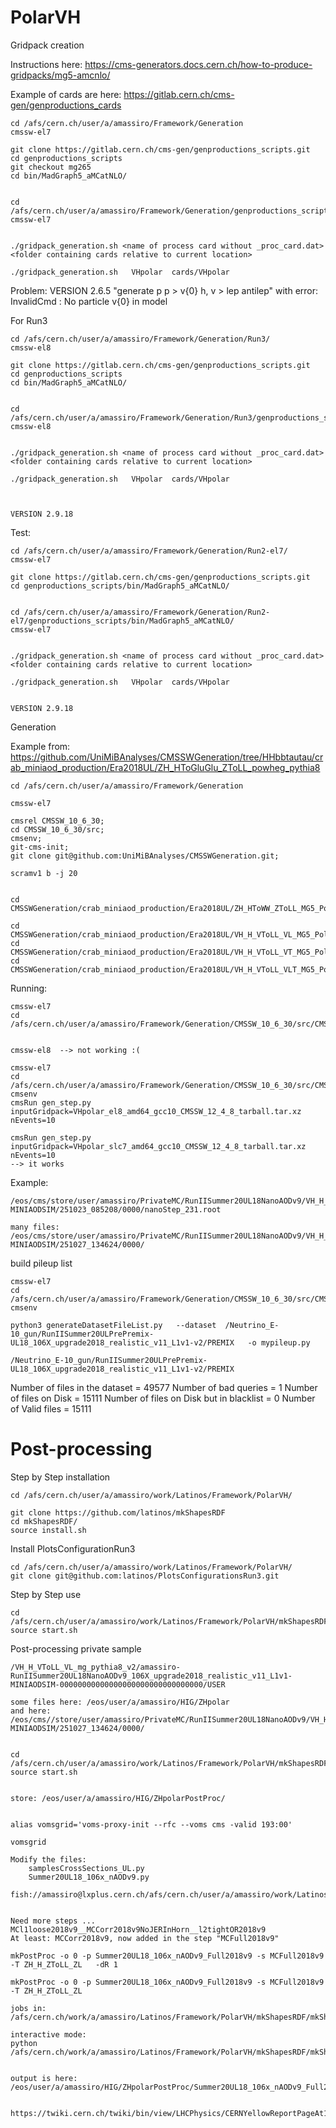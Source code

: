 # PolarVH


Gridpack creation

Instructions here: https://cms-generators.docs.cern.ch/how-to-produce-gridpacks/mg5-amcnlo/

Example of cards are here: https://gitlab.cern.ch/cms-gen/genproductions_cards
    

    cd /afs/cern.ch/user/a/amassiro/Framework/Generation
    cmssw-el7
    
    git clone https://gitlab.cern.ch/cms-gen/genproductions_scripts.git
    cd genproductions_scripts
    git checkout mg265
    cd bin/MadGraph5_aMCatNLO/

    
    cd /afs/cern.ch/user/a/amassiro/Framework/Generation/genproductions_scripts/bin/MadGraph5_aMCatNLO/
    cmssw-el7
    
    
    ./gridpack_generation.sh <name of process card without _proc_card.dat> <folder containing cards relative to current location>

    ./gridpack_generation.sh   VHpolar  cards/VHpolar

    
Problem:
    VERSION 2.6.5
    "generate p p > v{0} h, v > lep antilep" with error:
    InvalidCmd : No particle v{0} in model
    
    
For Run3


    cd /afs/cern.ch/user/a/amassiro/Framework/Generation/Run3/
    cmssw-el8
    
    git clone https://gitlab.cern.ch/cms-gen/genproductions_scripts.git
    cd genproductions_scripts
    cd bin/MadGraph5_aMCatNLO/

    
    cd /afs/cern.ch/user/a/amassiro/Framework/Generation/Run3/genproductions_scripts/bin/MadGraph5_aMCatNLO/
    cmssw-el8
    
    
    ./gridpack_generation.sh <name of process card without _proc_card.dat> <folder containing cards relative to current location>

    ./gridpack_generation.sh   VHpolar  cards/VHpolar

    
    
    VERSION 2.9.18
    
    
Test:


    cd /afs/cern.ch/user/a/amassiro/Framework/Generation/Run2-el7/
    cmssw-el7
    
    git clone https://gitlab.cern.ch/cms-gen/genproductions_scripts.git
    cd genproductions_scripts/bin/MadGraph5_aMCatNLO/

    
    cd /afs/cern.ch/user/a/amassiro/Framework/Generation/Run2-el7/genproductions_scripts/bin/MadGraph5_aMCatNLO/
    cmssw-el7
    
    
    ./gridpack_generation.sh <name of process card without _proc_card.dat> <folder containing cards relative to current location>

    ./gridpack_generation.sh   VHpolar  cards/VHpolar

    
    VERSION 2.9.18
    
    
    
    

Generation

Example from: https://github.com/UniMiBAnalyses/CMSSWGeneration/tree/HHbbtautau/crab_miniaod_production/Era2018UL/ZH_HToGluGlu_ZToLL_powheg_pythia8

    cd /afs/cern.ch/user/a/amassiro/Framework/Generation
    
    cmssw-el7
    
    cmsrel CMSSW_10_6_30;
    cd CMSSW_10_6_30/src;
    cmsenv;
    git-cms-init;
    git clone git@github.com:UniMiBAnalyses/CMSSWGeneration.git;

    scramv1 b -j 20
    
    
    cd CMSSWGeneration/crab_miniaod_production/Era2018UL/ZH_HToWW_ZToLL_MG5_Polar/
    
    cd CMSSWGeneration/crab_miniaod_production/Era2018UL/VH_H_VToLL_VL_MG5_Polar/
    cd CMSSWGeneration/crab_miniaod_production/Era2018UL/VH_H_VToLL_VT_MG5_Polar/
    cd CMSSWGeneration/crab_miniaod_production/Era2018UL/VH_H_VToLL_VLT_MG5_Polar/
    
    
    
    
    
    
Running:

    cmssw-el7
    cd /afs/cern.ch/user/a/amassiro/Framework/Generation/CMSSW_10_6_30/src/CMSSWGeneration/crab_miniaod_production/Era2018UL/ZH_HToWW_ZToLL_MG5_Polar/

    
    cmssw-el8  --> not working :(
    
    cmssw-el7
    cd /afs/cern.ch/user/a/amassiro/Framework/Generation/CMSSW_10_6_30/src/CMSSWGeneration/crab_miniaod_production/Era2018UL/VH_H_VToLL_VL_MG5_Polar/
    cmsenv
    cmsRun gen_step.py      inputGridpack=VHpolar_el8_amd64_gcc10_CMSSW_12_4_8_tarball.tar.xz      nEvents=10

    cmsRun gen_step.py      inputGridpack=VHpolar_slc7_amd64_gcc10_CMSSW_12_4_8_tarball.tar.xz      nEvents=10
    --> it works
    
    
Example:

    /eos/cms/store/user/amassiro/PrivateMC/RunIISummer20UL18NanoAODv9/VH_H_VToLL_VL_mg_pythia8/RunIISummer20UL18NanoAODv9_106X_upgrade2018_realistic_v11_L1v1-MINIAODSIM/251023_085208/0000/nanoStep_231.root
    
    many files:
    /eos/cms/store/user/amassiro/PrivateMC/RunIISummer20UL18NanoAODv9/VH_H_VToLL_VL_mg_pythia8_v2/RunIISummer20UL18NanoAODv9_106X_upgrade2018_realistic_v11_L1v1-MINIAODSIM/251027_134624/0000/



    
build pileup list

    cmssw-el7
    cd /afs/cern.ch/user/a/amassiro/Framework/Generation/CMSSW_10_6_30/src/CMSSWGeneration/crab_miniaod_production/Era2018UL/VH_H_VToLL_VL_MG5_Polar/
    cmsenv
    
    python3 generateDatasetFileList.py   --dataset  /Neutrino_E-10_gun/RunIISummer20ULPrePremix-UL18_106X_upgrade2018_realistic_v11_L1v1-v2/PREMIX   -o mypileup.py
    
    /Neutrino_E-10_gun/RunIISummer20ULPrePremix-UL18_106X_upgrade2018_realistic_v11_L1v1-v2/PREMIX
    

    
Number of files in the dataset =  49577
Number of bad queries =  1
Number of files on Disk =  15111
Number of files on Disk but in blacklist =  0
Number of Valid files =  15111




Post-processing
====


Step by Step installation


    cd /afs/cern.ch/user/a/amassiro/work/Latinos/Framework/PolarVH/

    git clone https://github.com/latinos/mkShapesRDF
    cd mkShapesRDF/
    source install.sh


Install PlotsConfigurationRun3

    cd /afs/cern.ch/user/a/amassiro/work/Latinos/Framework/PolarVH/
    git clone git@github.com:latinos/PlotsConfigurationsRun3.git


Step by Step use


    cd /afs/cern.ch/user/a/amassiro/work/Latinos/Framework/PolarVH/mkShapesRDF/
    source start.sh


Post-processing private sample

    /VH_H_VToLL_VL_mg_pythia8_v2/amassiro-RunIISummer20UL18NanoAODv9_106X_upgrade2018_realistic_v11_L1v1-MINIAODSIM-00000000000000000000000000000000/USER

    some files here: /eos/user/a/amassiro/HIG/ZHpolar
    and here:
    /eos/cms//store/user/amassiro/PrivateMC/RunIISummer20UL18NanoAODv9/VH_H_VToLL_VL_mg_pythia8_v2/RunIISummer20UL18NanoAODv9_106X_upgrade2018_realistic_v11_L1v1-MINIAODSIM/251027_134624/0000/


    cd /afs/cern.ch/user/a/amassiro/work/Latinos/Framework/PolarVH/mkShapesRDF/
    source start.sh


    store: /eos/user/a/amassiro/HIG/ZHpolarPostProc/


    alias vomsgrid='voms-proxy-init --rfc --voms cms -valid 193:00'

    vomsgrid

    Modify the files:
        samplesCrossSections_UL.py
        Summer20UL18_106x_nAODv9.py

    fish://amassiro@lxplus.cern.ch/afs/cern.ch/user/a/amassiro/work/Latinos/Framework/PolarVH/mkShapesRDF/mkShapesRDF/processor/framework/samples/Summer20UL18_106x_nAODv9.py


    Need more steps ...
    MCl1loose2018v9__MCCorr2018v9NoJERInHorn__l2tightOR2018v9
    At least: MCCorr2018v9, now added in the step "MCFull2018v9"

    mkPostProc -o 0 -p Summer20UL18_106x_nAODv9_Full2018v9 -s MCFull2018v9 -T ZH_H_ZToLL_ZL   -dR 1

    mkPostProc -o 0 -p Summer20UL18_106x_nAODv9_Full2018v9 -s MCFull2018v9 -T ZH_H_ZToLL_ZL

    jobs in: /afs/cern.ch/work/a/amassiro/Latinos/Framework/PolarVH/mkShapesRDF/mkShapesRDF/processor/condor

    interactive mode:
    python /afs/cern.ch/work/a/amassiro/Latinos/Framework/PolarVH/mkShapesRDF/mkShapesRDF/processor/condor/Summer20UL18_106x_nAODv9_Full2018v9/MCFull2018v9/ZH_H_ZToLL_ZL__part39/script.py


    output is here: /eos/user/a/amassiro/HIG/ZHpolarPostProc/Summer20UL18_106x_nAODv9_Full2018v9/MCFull2018v9/


    https://twiki.cern.ch/twiki/bin/view/LHCPhysics/CERNYellowReportPageAt13TeV





